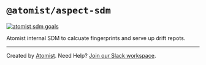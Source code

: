# `@atomist/aspect-sdm`

[![atomist sdm goals](https://badge.atomist.com/T29E48P34/atomist/aspect-sdm/040f4191-9ae4-45cc-b30a-489145116acd)](https://app.atomist.com/workspace/T29E48P34)

Atomist internal SDM to calcuate fingerprints and serve up drift repots. 
 
-----

Created by [Atomist][atomist].
Need Help?  [Join our Slack workspace][slack].

[atomist]: https://atomist.com/ (Atomist - How Teams Deliver Software)
[slack]: https://join.atomist.com/ (Atomist Community Slack)
